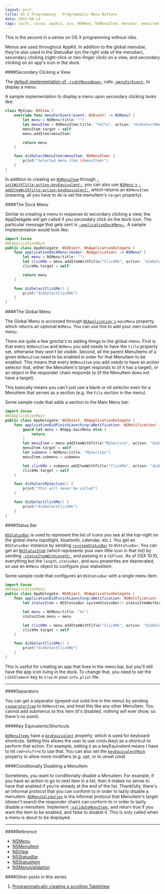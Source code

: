 ```yaml
---
layout: post
title: OS X Programming - Programmatic Menu Buttons
date: 2015-08-14
tags: swift, cocoa, appkit, osx, NSMenu, NSMenuItem, menubar, menuitem, programmatic
---
```


This is the second in a series on OS X programming without nibs.

Menus are used throughout AppKit. In addition to the global menubar, they're also used in the StatusBar (on the right side of the menubar), secondary clicking (right-click or two-finger click) on a view, and secondary clicking on an app's icon in the dock.

####Secondary Clicking a View

The [default implementation of `-rightMouseDown:`](https://developer.apple.com/library/mac/documentation/Cocoa/Reference/ApplicationKit/Classes/NSView_Class/index.html#//apple_ref/occ/instm/NSView/rightMouseDown:) calls [`-menuForEvent:`](https://developer.apple.com/library/mac/documentation/Cocoa/Reference/ApplicationKit/Classes/NSView_Class/index.html#//apple_ref/occ/instm/NSView/menuForEvent:) to display a menu.

A sample implementation to display a menu upon secondary clicking looks like:

```swift
class MyView: NSView {
    override func menuForEvent(event: NSEvent) -> NSMenu? {
        let menu = NSMenu(title: "")
        let menuItem = NSMenuItem(title: "hello", action: "didSelectMenuItem:", keyEquivalent: "")
        menuItem.target = self
        menu.addItem(menuItem)

        return menu
    }

    func didSelectMenuItem(menuItem: NSMenuItem) {
        print("Selected menu item \(menuItem)")
    }
}
```

In addition to creating an [`NSMenuItem`](https://developer.apple.com/library/mac/documentation/Cocoa/Reference/ApplicationKit/Classes/NSMenuItem_Class/index.html#//apple_ref/doc/c_ref/NSMenuItem) through [`-initWithTitle:action:keyEquivalent:`](https://developer.apple.com/library/mac/documentation/Cocoa/Reference/ApplicationKit/Classes/NSMenuItem_Class/index.html#//apple_ref/occ/instm/NSMenuItem/initWithTitle:action:keyEquivalent:), you can also use [`NSMenu's`](https://developer.apple.com/library/mac/documentation/Cocoa/Reference/ApplicationKit/Classes/NSMenu_Class/index.html#//apple_ref/doc/c_ref/NSMenu) [`-addItemWithTitle:action:keyEquivalent:`](https://developer.apple.com/library/mac/documentation/Cocoa/Reference/ApplicationKit/Classes/NSMenu_Class/index.html#//apple_ref/occ/instm/NSMenu/insertItemWithTitle:action:keyEquivalent:atIndex:), which returns an `NSMenuItem` (meaning, all you have to do is set the menuItem's `target` property).

####The Dock Menu

Similar to creating a menu in response to secondary clicking a view, the AppDelegate will get called if you secondary click on the dock icon. The particular message that gets sent is [`-applicationDockMenu:`](https://developer.apple.com/library/mac/documentation/Cocoa/Reference/NSApplicationDelegate_Protocol/index.html). A sample implementation would look like:

```swift
import Cocoa
@NSApplicationMain
public class AppDelegate: NSObject, NSApplicationDelegate {
    func applicationDockMenu(sender: NSApplication) -> NSMenu? {
        let menu = NSMenu(title: "")
        let clickMe = menu.addItemWithTitle("ClickMe", action: "didSelectClickMe", keyEquivalent: "C")
        clickMe.target = self

        return menu
    }

    func didSelectClickMe() {
        print("didSelectClickMe")
    }
}
```

####The Global Menu

The Global Menu is accessed through [`NSApplication's`](https://developer.apple.com/library/mac/documentation/Cocoa/Reference/ApplicationKit/Classes/NSApplication_Class/index.html) `mainMenu` property, which returns an optional `NSMenu`. You can use this to add your own custom menu.

There are quite a few gotcha's to adding things to the global menu. First is that every `NSMenuItem` and `NSMenu` you add needs to have the `title` property set, otherwise they won't be visible. Second, all the parent MenuItems of a given `NSMenuItem` need to be enabled in order for that MenuItem to be enabled. This means that every `NSMenuItem` you add needs to have an action selector that, either the MenuItem's target responds to (if it has a target), or an object in the responder chain responds to (if the MenuItem does not have a target).

This basically means you can't just use a blank or nil selector even for a MenuItem that serves as a section (e.g. the `File` section in the menu).

Some sample code that adds a section to the Main Menu bar:

```swift
import Cocoa
@NSApplicationMain
public class AppDelegate: NSObject, NSApplicationDelegate {
    func applicationDidFinishLaunching(aNotification: NSNotification) {
        guard let menu = NSApp.mainMenu else {
            return
        }
        let menuItem = menu.addItemWithTitle("MySection", action: "didSelectMySection", keyEquivalent: "")
        menuItem.target = self
        let submenu = NSMenu(title: "MySection")
        menuItem.submenu = submenu

        let clickMe = submenu.addItemWithTitle("ClickMe", action: "didSelectClickMe", keyEquivalent: "C")
        clickMe.target = self
    }

    func didSelectMySection() {
        print("this will never be called")
    }

    func didSelectClickMe() {
        print("didSelectClickMe")
    }
}
```

####Status Bar

[`NSStatusBar`](https://developer.apple.com/library/mac/documentation/Cocoa/Reference/ApplicationKit/Classes/NSStatusBar_Class/index.html) is used to represent the list of icons you see at the top-right on the global menu (spotlight, bluetooth, calendar, etc.). You get an `NSStatusBar` instance by sending [`+systemStatusBar`](https://developer.apple.com/library/mac/documentation/Cocoa/Reference/ApplicationKit/Classes/NSStatusBar_Class/index.html#//apple_ref/occ/clm/NSStatusBar/systemStatusBar) to `NSStatusBar`. You can get an [`NSStatusItem`](https://developer.apple.com/library/mac/documentation/Cocoa/Reference/ApplicationKit/Classes/NSStatusItem_Class/index.html#//apple_ref/doc/c_ref/NSStatusItem) (which represents your own little icon in that list) by sending [`-statusItemWithLength:`](https://developer.apple.com/library/mac/documentation/Cocoa/Reference/ApplicationKit/Classes/NSStatusBar_Class/index.html#//apple_ref/occ/instm/NSStatusBar/statusItemWithLength:), and passing in a `CGFloat`. As of OSX 10.10, everything but the `length`, `statusBar`, and `menu` properties are deprecated, so use an `NSMenu` object to configure your statusItem.

Some sample code that configures an `NSStatusBar` with a single menu item:

```swift
import Cocoa
@NSApplicationMain
public class AppDelegate: NSObject, NSApplicationDelegate {
    func applicationDidFinishLaunching(aNotification: NSNotification) {
        let statusItem = NSStatusBar.systemStatusBar().statusItemWithLength(40)

        let menu = NSMenu(title: "Hi")
        statusItem.menu = menu

        let clickMe = menu.addItemWithTitle("ClickMe", action: "didSelectClickMe", keyEquivalent: "C")
        clickMe.target = self        
    }

    func didSelectClickMe() {
        print("didSelectClickMe")
    }
}
```

This is useful for creating an app that lives in the menu bar, but you'll still have the app icon living in the dock. To change that, you need to set the `LSUIElement` key to `true` in your `info.plist` file.

---

####Separators

You can get a separator (greyed-out solid line in the menu) by sending [`+separatorItem`](https://developer.apple.com/library/mac/documentation/Cocoa/Reference/ApplicationKit/Classes/NSMenuItem_Class/index.html#//apple_ref/occ/clm/NSMenuItem/separatorItem) to `NSMenuItem`, and treat this like any other MenuItem. You cannot add submenus to this item (it's disabled, nothing will ever show, so there's no point).

####Key Equivalents/Shortcuts

[`NSMenuItems`](https://developer.apple.com/library/mac/documentation/Cocoa/Reference/ApplicationKit/Classes/NSMenuItem_Class/index.html#//apple_ref/doc/c_ref/NSMenuItem) have a [`keyEquivalent`](https://developer.apple.com/library/mac/documentation/Cocoa/Reference/ApplicationKit/Classes/NSMenuItem_Class/index.html#//apple_ref/occ/instm/NSMenuItem/setKeyEquivalent:) property, which is used for keyboard shortcuts. Setting this allows the user to use cmd+(key) as a shortcut to perform that action. For example, setting `D` as a keyEquivalent means I have to hit `cmd+shift+d` to use that. You can also set the [`keyEquivalentMask`](https://developer.apple.com/library/mac/documentation/Cocoa/Reference/ApplicationKit/Classes/NSMenuItem_Class/index.html#//apple_ref/occ/instm/NSMenuItem/setKeyEquivalentModifierMask:) property to allow more modifiers (e.g. opt, or to unset cmd)

####Conditionally Disabling a MenuItem

Sometimes, you want to conditionally disable a Menuitem. For example, if you have an action to go to next item in a list, then it makes no sense to have that enabled if you're already at the end of the list. Thankfully, there's an informal protocol that you can conform to in order to lazily disable a menuitem. [`NSMenuValidation`](https://developer.apple.com/library/mac/documentation/Cocoa/Reference/ApplicationKit/Protocols/NSMenuValidation_Protocol/index.html) is the informal protocol that MenuItem's target (doesn't search the responder chain) can conform to in order to lazily disable a menuItem. Implement [`-validateMenuItem:`](https://developer.apple.com/library/mac/documentation/Cocoa/Reference/ApplicationKit/Protocols/NSMenuValidation_Protocol/index.html#//apple_ref/occ/instm/NSObject/validateMenuItem:) and return true if you want the item to be enabled, and false to disable it. This is only called when a menu is about to be displayed.

---

####Reference
- [NSMenu](https://developer.apple.com/library/mac/documentation/Cocoa/Reference/ApplicationKit/Classes/NSMenu_Class/index.html#//apple_ref/doc/c_ref/NSMenu)
- [NSMenuItem](https://developer.apple.com/library/mac/documentation/Cocoa/Reference/ApplicationKit/Classes/NSMenuItem_Class/index.html#//apple_ref/doc/c_ref/NSMenuItem)
- [NSView](https://developer.apple.com/library/mac/documentation/Cocoa/Reference/ApplicationKit/Classes/NSView_Class/index.html#//apple_ref/occ/instm/NSView)
- [NSStatusBar](https://developer.apple.com/library/mac/documentation/Cocoa/Reference/ApplicationKit/Classes/NSStatusBar_Class/index.html)
- [NSStatusItem](https://developer.apple.com/library/mac/documentation/Cocoa/Reference/ApplicationKit/Classes/NSStatusItem_Class/index.html#//apple_ref/doc/c_ref/NSStatusItem)
- [NSMenuValidation](https://developer.apple.com/library/mac/documentation/Cocoa/Reference/ApplicationKit/Protocols/NSMenuValidation_Protocol/index.html)

####Other posts in this series
1. [Programmatically creating a scrolling TableView](/2015/08/08/osx-programming-programmatic-scrolling-tableview/)
